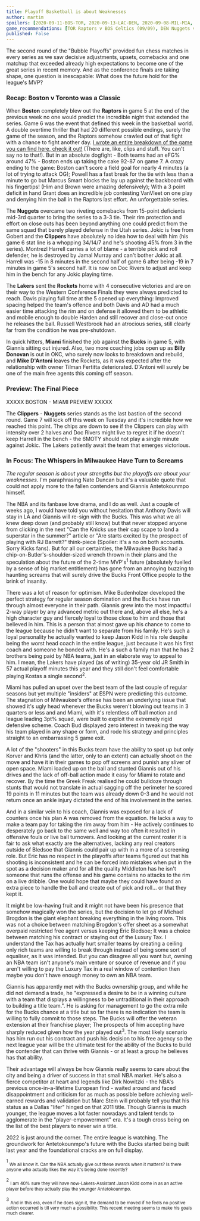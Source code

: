 ```yaml
---
title: Playoff Basketball is about Weaknesses
author: martim
spoilers: [2020-09-11-BOS-TOR, 2020-09-13-LAC-DEN, 2020-09-08-MIL-MIA, 2020-09-12-LAL-HOU]
game_recommendations: [TOR Raptors v BOS Celtics (09/09), DEN Nuggets v LA Clippers (09/13), DEN Nuggets v LA Clippers (09/11), TOR Raptors vs BOS Celtics (09/11)]
published: False
---
```


The second round of the "Bubble Playoffs" provided fun chess matches in every series as we saw decisive adjustments, upsets, comebacks and one matchup that exceeded already high expectations to become one of the great series in recent memory. And as the conference finals are taking shape, one question is inescapable: What does the future hold for the league's MVP?

<!--spoilers-->

### Recap: Boston v Toronto was a Classic 

When **Boston** completely blew out the **Raptors** in game 5 at the end of the previous week no one would predict the incredible night that extended the series. Game 6 was the event that defined this week in the basketball world. A double overtime thriller that had 20 different possible endings, surely the game of the season, and the Raptors somehow crawled out of that fight with a chance to fight another day. [I wrote an entire breakdown of the game you can find here, check it out!](https://atlantichoops.blogspot.com/2020/09/east-semis-game-6-3-3-toronto-raptors.html) (There are, like, clips and stuff. You can't say no to that!). But in an absolute dogfight - Both teams had an eFG% around 47% - Boston ends up taking the cake 92-87 on game 7. A crazy ending to the game: Boston can't score a field goal for nearly 4 minutes (a lot of trying to attack OG); Powell has a fast break for the tie with less than a minute to go but Marcus Smart blocks the lay up against the backboard with his fingertips! (Him and Brown were amazing defensively); With a 3 point deficit in hand Grant does an incredible job contesting VanVleet on one play and denying him the ball in the Raptors last effort. An unforgettable series.

The **Nuggets** overcame two riveting comebacks from 15-point deficients mid-3rd quarter to bring the series to a 3-3 tie. Their rim protection and effort on close outs has been beyond anything one could predict from the same squad that barely played defense in the Utah series. Jokic is free from Gobert and the **Clippers** have absolutely no idea how to deal with him (his game 6 stat line is a whopping 34/14/7 and he's shooting 45% from 3 in the series). Montrezl Harrell carries a lot of blame - a terrible pick and roll defender, he is destroyed by Jamal Murray and can't bother Jokic at all. Harrell was -15 in 8 minutes in the second half of game 6 after being -19 in 7 minutes in game 5's second half. It is now on Doc Rivers to adjust and keep him in the bench for any Jokic playing time.

The **Lakers** sent the **Rockets** home with 4 consecutive victories and are on their way to the Western Conference Finals they were always predicted to reach. Davis playing full time at the 5 opened up everything: Improved spacing helped the team's offence and both Davis and AD had a much easier time attacking the rim and on defense it allowed them to be athletic and mobile enough to double Harden and still recover and close-out once he releases the ball. Russell Westbrook had an atrocious series, still clearly far from the condition he was pre-shutdown.

In quick hitters, **Miami** finished the job against the **Bucks** in game 5, with Giannis sitting out injured. Also, two more coaching jobs open up as **Billy Donovan** is out in OKC, who surely now looks to breakdown and rebuild, and **Mike D'Antoni** leaves the Rockets, as it was expected after the relationship with owner Tilman Fertitta deteriorated. D'Antoni will surely be one of the main free agents this coming off season.

### Preview: The Final Piece

XXXXX BOSTON - MIAMI PREVIEW XXXXX

The **Clippers** - **Nuggets** series stands as the last bastion of the second round. Game 7 will kick off this week on Tuesday and it's incredible how we reached this point. The chips are down to see if the Clippers can play with intensity over 2 halves and Doc Rivers might live to regret it if he doesn't keep Harrell in the bench - the 6MOTY should not play a single minute against Jokic. The Lakers patiently await the team that emerges victorious.

### In Focus: The Whispers in Milwaukee Have Turn to Screams

_The regular season is about your strengths but the playoffs are about your weaknesses_. I'm paraphrasing Nate Duncan but it's a valuable quote that could not apply more to the fallen contenders and Giannis Antetokounmpo himself.

The NBA and its fanbase love drama, and I do as well. Just a couple of weeks ago, I would have told you without hesitation that Anthony Davis will stay in LA and Giannis will re-sign with the Bucks. This was what we all knew deep down (and probably still know) but that never stopped anyone from clicking in the next "Can the Knicks use their cap scape to land a superstar in the summer?" article or "Are starts excited by the prospect of playing with RJ Barrett?" think-piece (Spoiler: it's a no on both accounts. Sorry Kicks fans). But for all our certainties, the Milwaukee Bucks had a chip-on-Butler's-shoulder-sized wrench thrown in their plans and the speculation about the future of the 2-time MVP's<sup>1</sup> future (absolutely fuelled by a sense of big market entitlement) has gone from an annoying buzzing to haunting screams that will surely drive the Bucks Front Office people to the brink of insanity. 

There was a lot of reason for optimism. Mike Budenholzer developed the perfect strategy for regular season domination and the Bucks have run through almost everyone in their path. Giannis grew into the most impactful 2-way player by any advanced metric out there and, above all else, he's a high character guy and fiercely loyal to those close to him and those that believed in him. This is a person that almost gave up his chance to come to the league because he didn't want to separate from his family. He's such a loyal personality he actually wanted to keep Jason Kidd in his role despite being the worst head coach in the entire league, just because it was his first coach and someone he bonded with. He's a such a family man that he has 2 brothers being paid by NBA teams, just in an elaborate way to appeal to him. I mean, the Lakers have played (as of writing) 35-year old JR Smith in 57 actual playoff minutes this year and they still don't feel comfortable playing Kostas a single second<sup>2</sup>.

Miami has pulled an upset over the best team of the last couple of regular seasons but yet multiple "insiders" at ESPN were predicting this outcome. The stagnation of Milwaukee's offense has been an underlying issue that showed it's ugly head whenever the Bucks weren't blowing out teams in 3 quarters or less and and Miami, with it's relentless off ball motion and league leading 3pt% squad, were built to exploit the extremely rigid defensive scheme. Coach Bud displayed zero interest in tweaking the way his team played in any shape or form, and rode his strategy and principles straight to an embarrassing 5 game exit.

A lot of the "shooters" in this Bucks team have the ability to spot up but only Korver and Khris (and the latter, only to an extent) can actually shoot on the move and have it in their games to pop off screens and punish any sliver of open space. Miami loaded up on the ball and stunted Giannis out of his drives and the lack of off-ball action made it easy for Miami to rotate and recover. By the time the Greek Freak realised he could bulldoze through stunts that would not translate in actual sagging off the perimeter he scored 19 points in 11 minutes but the team was already down 0-3 and he would not return once an ankle injury dictated the end of his involvement in the series.

And in a similar vein to his coach, Giannis was exposed for a lack of counters once his plan A was removed from the equation. He lacks a way to make a team pay for taking the rim away from him - He actively continues to desperately go back to the same well and way too often it resulted in offensive fouls or live ball turnovers. And looking at the current roster it is fair to ask what exactly are the alternatives, lacking any real creators outside of Bledsoe that Giannis could pair up with in a more of a screening role. But Eric has no respect in the playoffs after teams figured out that his shooting is inconsistent and he can be forced into mistakes when put in the spot as a decision maker and for all the quality Middleton has he isn't someone that runs the offense and his game contains no attacks to the rim on a live dribble. One would hope that maybe they could have found an extra piece to handle the ball and create out of pick and roll... or that they kept it.

It might be low-having fruit and it might not have been his presence that somehow magically won the series, but the decision to let go of Michael Brogdon is the giant elephant breaking everything in the living room. This was not a choice between matching Brogdon's offer sheet as a somewhat overpaid restricted free agent versus keeping Eric Bledsoe; It was a choice between matching his contract or staying out of the Luxury Tax. I understand the Tax has actually hurt smaller teams by creating a ceiling only rich teams are willing to break through instead of being some sort of equaliser, as it was intended. But you can disagree all you want but, owning an NBA team isn't anyone's main venture or source of revenue and if you aren't willing to pay the Luxury Tax in a real window of contention then maybe you don't have enough money to own an NBA team.

Giannis has apparently met with the Bucks ownership group, and while he did not demand a trade, he "expressed a desire to be in a winning culture with a team that displays a willingness to be untraditional in their approach to building a title team.". He is asking for management to go the extra mile for the Bucks chance at a title but so far there is no indication the team is willing to fully commit to those steps. The Bucks will offer the veteran extension at their franchise player; The prospects of him accepting have sharply reduced given how the year played out<sup>3</sup>. The most likely scenario has him run out his contract and push his decision to his free agency so the next league year will be the ultimate test for the ability of the Bucks to build the contender that can thrive with Giannis - or at least a group he believes has that ability.

Their advantage will always be how Giannis really seems to care about the city and being a driver of success in that small NBA market. He's also a fierce competitor at heart and legends like Dirk Nowitzki - the NBA's previous once-in-a-lifetime European find - waited around and faced disappointment and criticism for as much as possible before achieving well-earned rewards and validation but Marc Stein will probably tell you that his status as a Dallas "lifer" hinged on that 2011 title. Though Giannis is much younger, the league moves a lot faster nowadays and talent tends to agglomerate in the "player-empowerment" era. It's a tough cross being on the list of the best players to never win a title.

2022 is just around the corner. The entire league is watching. The groundwork for Antetokounmpo's future with the Bucks started being built last year and the foundational cracks are on full display.

<sup>1</sup> <sub>We all know it. Can the NBA actually give out these awards when it matters? Is there anyone who actually likes the way it's being done recently?</sub>

<sup>2</sup> <sub>I am 40% sure they will have now-Lakers-Assistant Jason Kidd come in as an active player before they actually play the younger Antetokounmpo.</sub>

<sup>3</sup> <sub>And in this era, even if he does sign it, the demand to be moved if he feels no positive action occurred is till very much a possibility. This recent meeting seems to make his goals much clearer.</sub>
